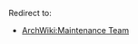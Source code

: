 Redirect to:

*   [ArchWiki:Maintenance Team](/index.php/ArchWiki:Maintenance_Team "ArchWiki:Maintenance Team")
